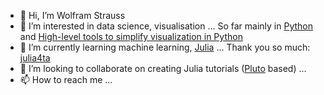 - 👋 Hi, I’m Wolfram Strauss
- 👀 I’m interested in data science, visualisation ... So far mainly in [Python](https://www.python.org/) and [High-level tools to simplify visualization in Python](https://holoviz.org)
- 🌱 I’m currently learning machine learning, [Julia](https://julialang.org/) ... Thank you so much: [julia4ta](https://github.com/julia4ta)
- 💞️ I’m looking to collaborate on creating Julia tutorials ([Pluto](https://juliapackages.com/p/pluto) based) ...
- 📫 How to reach me ...

<!---
WolframStrauss/WolframStrauss is a ✨ special ✨ repository because its `README.md` (this file) appears on your GitHub profile.
You can click the Preview link to take a look at your changes.
--->
